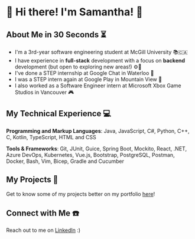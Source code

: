 # 🌟 Hi there! I'm Samantha! 🌟

## About Me in 30 Seconds ⏳
- I'm a 3rd-year software engineering student at McGill University 📚🇨🇦
- I have experience in **full-stack** development with a focus on **backend** development (but open to exploring new areas!) ⚙️📱
- I've done a STEP internship at Google Chat in Waterloo 🍁 
- I was a STEP intern again at Google Play in Mountain View 🦖
- I also worked as a Software Engineer intern at Microsoft Xbox Game Studios in Vancouver 🎮

## My Technical Experience 💻
**Programming and Markup Languages**: Java, JavaScript, C#, Python, C++, C, Kotlin, TypeScript, HTML and CSS

**Tools & Frameworks**: Git, JUnit, Guice, Spring Boot, Mockito, React, .NET, Azure DevOps, Kubernetes, Vue.js, Bootstrap, PostgreSQL, Postman, Docker, Bash, Vim, Bicep,  Gradle and Cucumber

## My Projects 💫
Get to know some of my projects better on my portfolio [here](https://github.com/samperezh/portfolio)!

## Connect with Me ☎️
Reach out to me on [LinkedIn](https://www.linkedin.com/in/samantha-perez-hoffman/) :)

<!--
**samperezh/samperezh** is a ✨ _special_ ✨ repository because its `README.md` (this file) appears on your GitHub profile.

Here are some ideas to get you started:

- 🔭 I’m currently working on ...
- 🌱 I’m currently learning ...
- 👯 I’m looking to collaborate on ...
- 🤔 I’m looking for help with ...
- 💬 Ask me about ...
- 📫 How to reach me: ...
- 😄 Pronouns: ...
- ⚡ Fun fact: ...
-->

